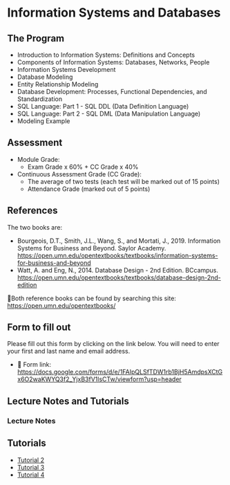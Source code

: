 # Information Systems and Databases
## The Program
- Introduction to Information Systems: Definitions and Concepts
- Components of Information Systems: Databases, Networks, People
- Information Systems Development
- Database Modeling
- Entity Relationship Modeling
- Database Development: Processes, Functional Dependencies, and Standardization
- SQL Language: Part 1 - SQL DDL (Data Definition Language)
- SQL Language: Part 2 - SQL DML (Data Manipulation Language)
- Modeling Example

## Assessment

- Module Grade:
  - Exam Grade x 60% + CC Grade x 40%
- Continuous Assessment Grade (CC Grade):
  - The average of two tests (each test will be marked out of 15 points)
  - Attendance Grade (marked out of 5 points)
 ## References
The two books are:

- Bourgeois, D.T., Smith, J.L., Wang, S., and Mortati, J., 2019. Information Systems for Business and Beyond. Saylor Academy. https://open.umn.edu/opentextbooks/textbooks/information-systems-for-business-and-beyond
- Watt, A. and Eng, N., 2014. Database Design - 2nd Edition. BCcampus. https://open.umn.edu/opentextbooks/textbooks/database-design-2nd-edition

📝Both reference books can be found by searching this site: https://open.umn.edu/opentextbooks/

## Form to fill out
Please fill out this form by clicking on the link below. You will need to enter your first and last name and email address.
- 🔗 Form link: https://docs.google.com/forms/d/e/1FAIpQLSfTDW1rb1BjH5AmdpsXCtGx6O2waKWYQ3f2_YjxB3fV1lsCTw/viewform?usp=header

## Lecture Notes and Tutorials

### Lecture Notes

## Tutorials
- [Tutorial 2](https://github.com/amina-delali-univ/SIBD-2025-2026/blob/main/Tutorials/Tutorial%202.pdf)
- [Tutorial 3](https://github.com/amina-delali-univ/SIBD-2025-2026/blob/main/Tutorials/Tutorial%203.pdf)
- [Tutorial 4](https://github.com/amina-delali-univ/SIBD-2025-2026/blob/main/Tutorials/Tutorial%204.pdf)



